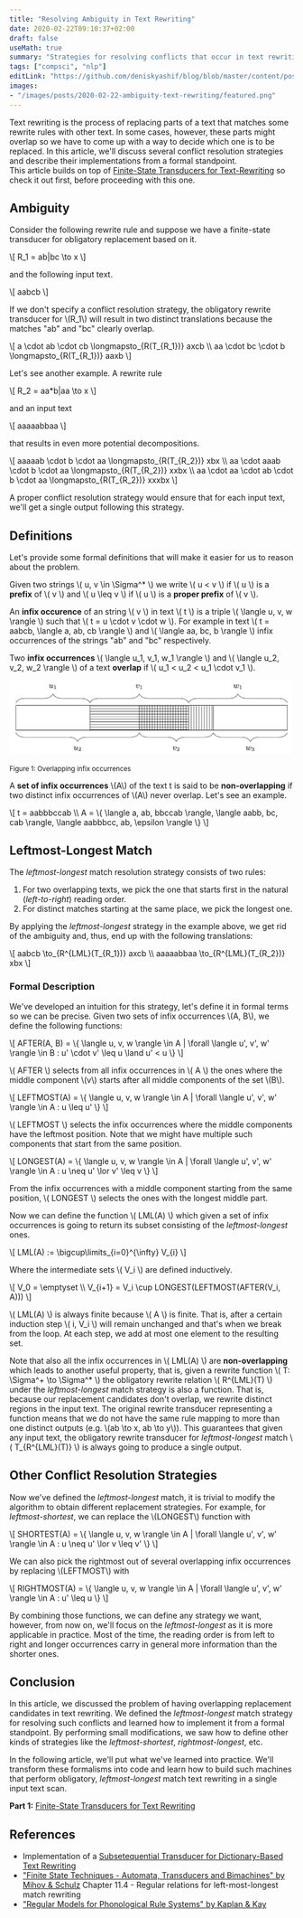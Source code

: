 ```yaml
---
title: "Resolving Ambiguity in Text Rewriting"
date: 2020-02-22T09:10:37+02:00
draft: false
useMath: true
summary: "Strategies for resolving conflicts that occur in text rewriting."
tags: ["compsci", "nlp"]
editLink: "https://github.com/deniskyashif/blog/blob/master/content/posts/2020-02-22-ambiguity-in-text-rewriting.md"
images: 
- "/images/posts/2020-02-22-ambiguity-text-rewriting/featured.png"
---
```


Text rewriting is the process of replacing parts of a text that matches some rewrite rules with other text. In some cases, however, these parts might overlap so we have to come up with a way to decide which one is to be replaced. In this article, we'll discuss several conflict resolution strategies and describe their implementations from a formal standpoint.  
This article builds on top of [Finite-State Transducers for Text-Rewriting](/2020/02/18/finite-state-transducers-for-text-rewriting/) so check it out first, before proceeding with this one.

## Ambiguity

Consider the following rewrite rule and suppose we have a finite-state transducer for obligatory replacement based on it.

\\[ 
R_1 = ab|bc \to x
\\]

and the following input text.

\\[ aabcb \\]

If we don't specify a conflict resolution strategy, the obligatory rewrite transducer for \\(R_1\\) will result in two distinct translations because the matches "ab" and "bc" clearly overlap.

\\[ 
a \cdot ab \cdot cb \longmapsto_{R(T_{R_1})} axcb \\\\
aa \cdot bc \cdot b \longmapsto_{R(T_{R_1})} aaxb
\\]

Let's see another example. A rewrite rule

\\[ 
R_2 = aa*b|aa \to x
\\]

and an input text

\\[ aaaaabbaa \\]

that results in even more potential decompositions.

\\[ 
aaaaab \cdot b \cdot aa \longmapsto_{R(T_{R_2})} xbx \\\\
aa \cdot aaab \cdot b \cdot aa \longmapsto_{R(T_{R_2})} xxbx \\\\
aa \cdot aa \cdot ab \cdot b \cdot aa \longmapsto_{R(T_{R_2})} xxxbx
\\]

A proper conflict resolution strategy would ensure that for each input text, we'll get a single output following this strategy.

## Definitions

Let's provide some formal definitions that will make it easier for us to reason about the problem.

Given two strings \\( u, v \in \Sigma^* \\) we write \\( u < v \\) if \\( u \\) is a <strong>prefix</strong> of \\( v \\) and \\( u \leq v \\) if \\( u \\) is a <strong>proper prefix</strong> of \\( v \\).

An **infix occurence** of an string \\( v \\) in text \\( t \\) is a triple \\( \langle u, v, w \rangle \\) such that \\( t = u \cdot v \cdot w \\). For example in text \\( t = aabcb, \langle a, ab, cb \rangle \\) and \\( \langle aa, bc, b \rangle \\) infix occurrences of the strings "ab" and "bc" respectively.

Two **infix occurrences** \\( \langle u_1, v_1, w_1 \rangle \\) and \\( \langle u_2, v_2, w_2 \rangle \\) of a text **overlap** if \\( u_1 < u_2 < u_1 \cdot v_1 \\).  

<img src="/images/posts/2020-02-22-ambiguity-text-rewriting/overlap.png" alt="infix overlap" width="500" />
<p class="text-center">
    <small>Figure 1: Overlapping infix occurrences</small>
</p>

A **set of infix occurrences** \\(A\\) of the text t is said to be **non-overlapping** if two distinct infix occurrences of \\(A\\) never overlap. Let's see an example.

\\[
t = aabbbccab \\\\
A = \\{ \langle a, ab, bbccab \rangle, \langle aabb, bc, cab \rangle, \langle aabbbcc, ab, \epsilon \rangle \\}
\\]

## Leftmost-Longest Match

The _leftmost-longest_ match resolution strategy consists of two rules:

1. For two overlapping texts, we pick the one that starts first in the natural (_left-to-right_) reading order.
2. For distinct matches starting at the same place, we pick the longest one.

By applying the _leftmost-longest_ strategy in the example above, we get rid of the ambiguity and, thus, end up with the following translations:

\\[ 
aabcb \to_{R^{LML}(T_{R_1})} axcb \\\\
aaaaabbaa \to_{R^{LML}(T_{R_2})} xbx
\\]

### Formal Description

We've developed an intuition for this strategy, let's define it in formal terms so we can be precise. Given two sets of infix occurrences \\(A, B\\), we define the following functions:

\\[
AFTER(A, B) = \\{ \langle u, v, w \rangle \in A | \forall \langle u', v', w' \rangle \in B : u' \cdot v' \leq u \land u' < u  \\}
\\]

\\( AFTER \\) selects from all infix occurrences in \\( A \\) the ones where the middle component \\(v\\) starts after all middle components of the set \\(B\\).

\\[
LEFTMOST(A) = \\{ \langle u, v, w \rangle \in A | \forall \langle u', v', w' \rangle \in A : u \leq u' \\}
\\]

\\( LEFTMOST \\) selects the infix occurrences where the middle components have the leftmost position. Note that we might have multiple such components that start from the same position.

\\[
LONGEST(A) = \\{ \langle u, v, w \rangle \in A | \forall \langle u', v', w' \rangle \in A : u \neq u' \lor v' \leq v \\}
\\]

From the infix occurrences with a middle component starting from the same position, \\( LONGEST \\) selects the ones with the longest middle part.

Now we can define the function \\( LML(A) \\) which given a set of infix occurrences is going to return its subset consisting of the _leftmost-longest_ ones.

\\[
LML(A) := \bigcup\limits_{i=0}^{\infty} V_{i}
\\]

Where the intermediate sets \\( V_i \\) are defined inductively.

\\[
V_0 = \emptyset \\\\
V_{i+1} = V_i \cup LONGEST(LEFTMOST(AFTER(V_i, A)))
\\]

\\( LML(A) \\) is always finite because \\( A \\) is finite. That is, after a certain induction step \\( i, V_i \\) will remain unchanged and that's when we break from the loop. At each step, we add at most one element to the resulting set.

Note that also all the infix occurrences in \\( LML(A) \\) are **non-overlapping** which leads to another useful property, that is, given a rewrite function \\( T: \Sigma^+ \to \Sigma^* \\) the obligatory rewrite relation \\( R^{LML}(T) \\) under the <em>leftmost-longest</em> match strategy is also a function. That is, because our replacement candidates don't overlap, we rewrite distinct regions in the input text. The original rewrite transducer representing a function means that we do not have the same rule mapping to more than one distinct outputs (e.g. \\(ab \to x, ab \to y\\)). This guarantees that given any input text, the obligatory rewrite transducer for _leftmost-longest_ match \\( T_{R^{LML}(T)} \\) is always going to produce a single output.


## Other Conflict Resolution Strategies

Now we've defined the _leftmost-longest_ match, it is trivial to modify the algorithm to obtain different replacement strategies. For example, for _leftmost-shortest_, we can replace the \\(LONGEST\\) function with 

\\[
SHORTEST(A) = \\{ \langle u, v, w \rangle \in A | \forall \langle u', v', w' \rangle \in A : u \neq u' \lor v \leq v' \\}
\\]

We can also pick the rightmost out of several overlapping infix occurrences by replacing \\(LEFTMOST\\) with

\\[
RIGHTMOST(A) = \\{ \langle u, v, w \rangle \in A | \forall \langle u', v', w' \rangle \in A : u' \leq u \\}
\\]

By combining those functions, we can define any strategy we want, however, from now on, we'll focus on the _leftmost-longest_ as it is more applicable in practice. Most of the time, the reading order is from left to right and longer occurrences carry in general more information than the shorter ones.

## Conclusion

In this article, we discussed the problem of having overlapping replacement candidates in text rewriting. We defined the _leftmost-longest_ match strategy for resolving such conflicts and learned how to implement it from a formal standpoint. By performing small modifications, we saw how to define other kinds of strategies like the _leftmost-shortest_, _rightmost-longest_, etc.  

In the following article, we'll put what we've learned into practice. We'll transform these formalisms into code and learn how to build such machines that perform obligatory, _leftmost-longest_ match text rewriting in a single input text scan.

**Part 1:** [Finite-State Transducers for Text Rewriting](/2020/02/18/finite-state-transducers-for-text-rewriting/)

## References

* Implementation of a [Subsetequential Transducer for Dictionary-Based Text Rewriting](https://github.com/deniskyashif/ssfst)
* ["Finite State Techniques - Automata, Transducers and Bimachines" by Mihov &
Schulz](https://www.cambridge.org/core/books/finitestate-techniques/E21E748468F0310DA12A2CFAEB989185) Chapter 11.4 - Regular relations for left-most-longest match rewriting
* ["Regular Models for Phonological Rule Systems" by Kaplan & Kay](https://web.stanford.edu/~mjkay/Kaplan%26Kay.pdf)
